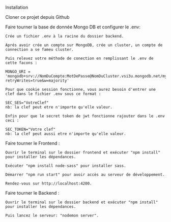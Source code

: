 Installation

Cloner ce projet depuis Github

Faire tourner la base de donnée Mongo DB et configurer le .env:

    Crée un fichier .env à la racine du dossier backend.

    Aprés avoir crée un compte sur MongoDB, crée un cluster, un compte de connection a se fameu cluster. 
    
    Puis relevez votre méthode de conection en remplissant le .env de cette facons :

    MONGO_URI = 'mongodb+srv://NomDuCompte:MotDePasse@NomDuCluster.vsi3u.mongodb.net/myFirstDatabase?retryWrites=true&w=majority'
    
    Pour que cookie session fonctionne, vous aurez besoin d'entrer une clef dans le fichier .env sous ce format :

    SEC_SES="VotreClef"
    nb: la clef peut etre n'importe qu'elle valeur.

    Enfin pour que le secret token de jwt fonctionne rajouter dans le .env ceci :

    SEC_TOKEN="Votre clef"
    nb: la clef peut aussi etre n'importe qu'elle valeur.

    
    
Faire tourner le Frontend :

    Ouvrir le terminal sur le dossier frontend et exécuter "npm install" pour installer les dépendances.
    
    Exécuter "npm install node-sass" pour installer sass.
    
    Démarrer "npm run start" pour avoir accès au serveur de développement.
    
    Rendez-vous sur http://localhost:4200.
    
Faire tourner le Backend :

    Ouvrir le terminal sur le dossier backend et exécuter "npm install" pour installer les dépendances.
    
    Puis lancez le serveur: "nodemon server".